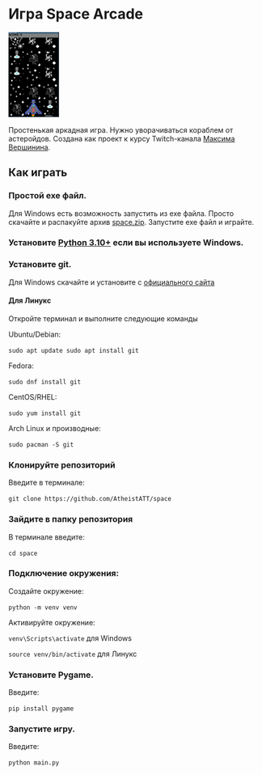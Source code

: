 # Игра Space Arcade

<img src="space.png" alt="Логотип GitHub" width="100">


Простенькая аркадная игра. Нужно уворачиваться кораблем от астеройдов. Создана как проект к курсу Twitch-канала [Максима Вершинина](https://www.twitch.tv/wozborn).

## Как играть

### Простой exe файл.
Для Windows есть возможность запустить из exe файла. Просто скачайте и распакуйте архив [space.zip](space.zip). Запустите exe файл и играйте.
### Установите [Python 3.10+](https://www.python.org) если вы используете Windows.

### Установите git.

Для Windows скачайте и установите с [официального сайта](https://git-scm.com)

#### Для Линукс

Откройте терминал и выполните следующие команды

Ubuntu/Debian:

`sudo apt update
sudo apt install git`

Fedora:

`sudo dnf install git`

CentOS/RHEL:

`sudo yum install git`

Arch Linux и производные:

`sudo pacman -S git`

### Клонируйте репозиторий

Введите в терминале:

`git clone https://github.com/AtheistATT/space`

### Зайдите в папку репозитория

В терминале введите:

`cd space`

### Подключение окружения:

Создайте окружение:

`python -m venv venv`

Активируйте окружение:

`venv\Scripts\activate` для Windows

`source venv/bin/activate` для Линукс

### Установите Pygame.

Введите:

`pip install pygame`

### Запустите игру.

Введите:

`python main.py`
